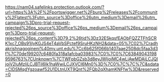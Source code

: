 https://nam04.safelinks.protection.outlook.com/?url=https%3A%2F%2Fportswigger.net%2Fburp%2Freleases%2Fcommunity%2Flatest%3Futm_source%3Doffice%26utm_medium%3Demail%26utm_campaign%3Dpro-trial-request-rejected%26ps_source%3Doffice%26ps_medium%3Demail%26ps_campaign%3Dpro-trial-request-rejected%26ps_content%3D79.2%26tid%3Dz32ESkqsfEAObFQZZTFhSCRK1xc7_OBs91ilyKGJS4eT4aVbSPctef9SruHKzNH2&data=05%7C02%7Cradhakrishnagogineni%40my.unt.edu%7Cc6b625f066b1407aae2508dc5faa3d3f%7C70de199207c6480fa318a1afcba03983%7C0%7C0%7C638490431989596763%7CUnknown%7CTWFpbGZsb3d8eyJWIjoiMC4wLjAwMDAiLCJQIjoiV2luMzIiLCJBTiI6Ik1haWwiLCJXVCI6Mn0%3D%7C0%7C%7C%7C&sdata=ClDSMqdYgzoawf52U1DLtnUXT9Qnt%2FQb2qXhamKNFfw%3D&reserved=0
